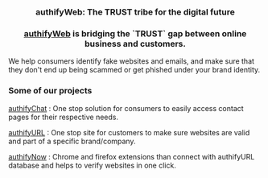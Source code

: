 #


<h3 align="center">authifyWeb: The TRUST tribe for the digital future </h3>
<h3 align="center"><a href ="https://authifyweb.com/" >authifyWeb</a> is bridging the `TRUST` gap between online business and customers. </h3>

We help consumers identify fake websites and emails, and make sure that they don't end up being scammed or get phished under your brand identity.  

### Some of our projects 

<a href ="https://chat.authifyweb.com/" target="_blank">authifyChat</a>
: One stop solution for consumers to easily access contact pages for their respective needs.

<a href ="https://url.authifyweb.com/" target="_blank">authifyURL</a>
: One stop site for customers to make sure websites are valid and part of a specific brand/company.

<a href ="https://now.authifyweb.com" target="_blank">authifyNow</a> 
: Chrome and firefox extensions than connect with authifyURL database and helps to verify websites in one click.
 


  

